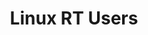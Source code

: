 ---
parent_project: linux
permalink: /engineering/projects/linux/linux-rt-users/
project_link_name: linux-rt-users
project_stats: 'true'
project_url: n/a
title: Linux RT Users
image: /assets/images/projects/kernel.png
display: "false"
---